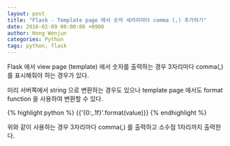 ```yaml
---
layout: post
title: "Flask - Template page 에서 숫자 세자리마다 comma (,) 추가하기"
date: 2016-02-09 00:00:00 +0900
author: Hong Wonjun
categories: Python
tags: python, flask
---
```


Flask 에서 view page (template) 에서 숫자를 출력하는 경우 3자리마다 comma(,) 를 표시해줘야 하는 경우가 있다.

미리 서버쪽에서 string 으로 변환하는 경우도 있으나 template page 에서도 format function 을 사용하여 변환할 수 있다.

{% highlight python %}
&#123;&#123;'{0:,.1f}'.format(value)&#125;&#125;
{% endhighlight %}

위와 같이 사용하는 경우 3자리마다 comma(,) 를 출력하고 소수점 1자리까지 출력한다.